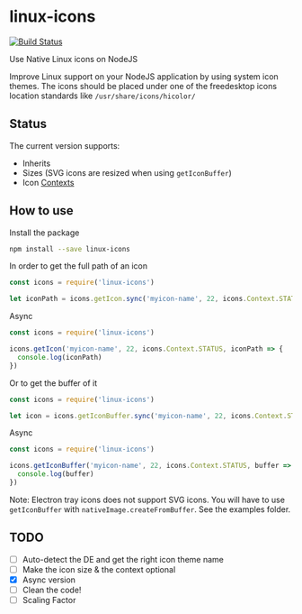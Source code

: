 # linux-icons

[![Build Status](https://travis-ci.org/bil-elmoussaoui/linux-icons.svg?branch=master)](https://travis-ci.org/bil-elmoussaoui/linux-icons)

Use Native Linux icons on NodeJS


Improve Linux support on your NodeJS application by using system icon themes. The icons should be placed under one of the freedesktop icons location standards like `/usr/share/icons/hicolor/`

## Status

The current version supports:

- Inherits
- Sizes (SVG icons are resized when using `getIconBuffer`)
- Icon [Contexts](https://standards.freedesktop.org/icon-naming-spec/icon-naming-spec-latest.html#context)

## How to use

Install the package

```bash
npm install --save linux-icons
```

In order to get the full path of an icon

```javascript
const icons = require('linux-icons')

let iconPath = icons.getIcon.sync('myicon-name', 22, icons.Context.STATUS)
```

Async

```javascript
const icons = require('linux-icons')

icons.getIcon('myicon-name', 22, icons.Context.STATUS, iconPath => {
  console.log(iconPath)
})
```

Or to get the buffer of it

```javascript
const icons = require('linux-icons')

let icon = icons.getIconBuffer.sync('myicon-name', 22, icons.Context.STATUS)
```

Async
```javascript
const icons = require('linux-icons')

icons.getIconBuffer('myicon-name', 22, icons.Context.STATUS, buffer => {
  console.log(buffer)
})
```

Note: Electron tray icons does not support SVG icons. You will have to use `getIconBuffer` with `nativeImage.createFromBuffer`. See the examples folder.


## TODO

- [ ] Auto-detect the DE and get the right icon theme name
- [ ] Make the icon size & the context optional
- [x] Async version
- [ ] Clean the code!
- [ ] Scaling Factor
